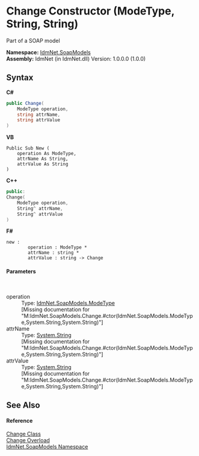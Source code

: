 # Change Constructor (ModeType, String, String)
 

Part of a SOAP model

**Namespace:**&nbsp;<a href="N_IdmNet_SoapModels">IdmNet.SoapModels</a><br />**Assembly:**&nbsp;IdmNet (in IdmNet.dll) Version: 1.0.0.0 (1.0.0)

## Syntax

**C#**<br />
``` C#
public Change(
	ModeType operation,
	string attrName,
	string attrValue
)
```

**VB**<br />
``` VB
Public Sub New ( 
	operation As ModeType,
	attrName As String,
	attrValue As String
)
```

**C++**<br />
``` C++
public:
Change(
	ModeType operation, 
	String^ attrName, 
	String^ attrValue
)
```

**F#**<br />
``` F#
new : 
        operation : ModeType * 
        attrName : string * 
        attrValue : string -> Change
```


#### Parameters
&nbsp;<dl><dt>operation</dt><dd>Type: <a href="T_IdmNet_SoapModels_ModeType">IdmNet.SoapModels.ModeType</a><br />\[Missing <param name="operation"/> documentation for "M:IdmNet.SoapModels.Change.#ctor(IdmNet.SoapModels.ModeType,System.String,System.String)"\]</dd><dt>attrName</dt><dd>Type: <a href="http://msdn2.microsoft.com/en-us/library/s1wwdcbf" target="_blank">System.String</a><br />\[Missing <param name="attrName"/> documentation for "M:IdmNet.SoapModels.Change.#ctor(IdmNet.SoapModels.ModeType,System.String,System.String)"\]</dd><dt>attrValue</dt><dd>Type: <a href="http://msdn2.microsoft.com/en-us/library/s1wwdcbf" target="_blank">System.String</a><br />\[Missing <param name="attrValue"/> documentation for "M:IdmNet.SoapModels.Change.#ctor(IdmNet.SoapModels.ModeType,System.String,System.String)"\]</dd></dl>

## See Also


#### Reference
<a href="T_IdmNet_SoapModels_Change">Change Class</a><br /><a href="Overload_IdmNet_SoapModels_Change__ctor">Change Overload</a><br /><a href="N_IdmNet_SoapModels">IdmNet.SoapModels Namespace</a><br />